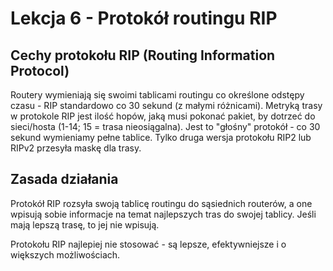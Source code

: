 # Lekcja 6 - Protokół routingu RIP

## Cechy protokołu RIP (Routing Information Protocol)

Routery wymieniają się swoimi tablicami routingu co określone odstępy czasu - RIP standardowo co 30 sekund (z małymi różnicami). Metryką trasy w protokole RIP jest ilość hopów, jaką musi pokonać pakiet, by dotrzeć do sieci/hosta (1-14; 15 = trasa nieosiągalna). Jest to "głośny" protokół - co 30 sekund wymieniamy pełne tablice. Tylko druga wersja protokołu RIP2 lub RIPv2 przesyła maskę dla trasy.

## Zasada działania


Protokół RIP rozsyła swoją tablicę routingu do sąsiednich routerów, a one wpisują sobie informacje na temat najlepszych tras do swojej tablicy. Jeśli mają lepszą trasę, to jej nie wpisują.

Protokołu RIP najlepiej nie stosować - są lepsze, efektywniejsze i o większych możliwościach.
